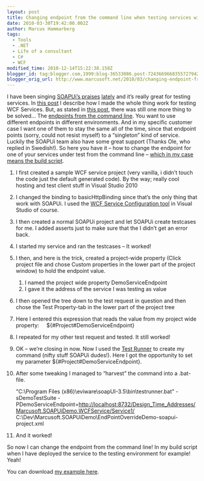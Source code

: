 ```yaml
---
layout: post
title: Changing endpoint from the command line when testing services with SOAPUi
date: 2010-03-30T19:42:00.002Z
author: Marcus Hammarberg
tags:
  - Tools
  - .NET
  - Life of a consultant
  - C#
  - WCF
modified_time: 2010-12-14T15:22:38.158Z
blogger_id: tag:blogger.com,1999:blog-36533086.post-7243669668355727942
blogger_orig_url: http://www.marcusoft.net/2010/03/changing-endpoint-from-command-line.html
---
```



I have been singing <a
href="http://www.marcusoft.net/2010/03/soapui-and-testing-wcf-services-how-i.html"
target="_blank">SOAPUi’s praises</a> <a href="http://www.marcusoft.net/2010/03/soapui-and-msbuild.html"
target="_blank">lately</a> and it’s really great for testing services.
In <a
href="http://www.marcusoft.net/2010/03/soapui-and-testing-wcf-services-how-i.html"
target="_blank">this post</a> I describe how I made the whole thing work
for testing WCF Services.
But, as stated in
<a href="http://www.marcusoft.net/2010/03/soapui-and-msbuild.html"
target="_blank">this post</a>, there was still one more thing to be
solved… The <a
href="http://www.soapui.org/userguide/commandline/testcaserunner.html"
target="_blank">endpoints from the command line</a>. You want to use
different endpoints in different environments. And in my specific
customer case I want one of them to stay the same all of the time, since
that endpoint points (sorry, could not resist myself) to a “singleton”
kind of service.
Luckily the SOAPUi team also have some great support (Thanks Ole, who
replied in Swedish!). So here you have it – how to change the endpoint
for one of your services under test from the command line –
<a href="http://www.marcusoft.net/2010/03/soapui-and-msbuild.html"
target="_blank">which in my case means the build script</a>.

1. I first created a sample WCF service project (very vanilla, i didn’t
    touch the code just the default generated code).
    By the way; really cool hosting and test client stuff in Visual
    Studio 2010

2. I changed the binding to basicHttpBinding since that’s the only
    thing that work with SOAPUi. I used the
    <a href="http://msdn.microsoft.com/en-us/library/ms732009.aspx"
    target="_blank">WCF Service Configuration tool</a> in Visual Studio
    of course.

3. I then created a normal SOAPUi project and let SOAPUi create
    testcases for me. I added asserts just to make sure that the I
    didn’t get an error back.

4. I started my service and ran the testcases – It worked!

5. I then, and here is the trick, created a project-wide property
    (Click project file and chose Custom properties in the lower part of
    the project window) to hold the endpoint value.
    1. I named the project wide property DemoServiceEndpoint
    2. I gave it the address of the service I was testing as value

6. I then opened the tree down to the test request in question and then
    chose the Test Property-tab in the lower part of the project tree

7. Here I entered this expression that reads the value from my project
    wide property:
        ${#Project#DemoServiceEndpoint}

8. I repeated for my other test request and tested. It still worked!

9. OK – we’re closing in now. Now I used the <a
    href="http://www.soapui.org/userguide/commandline/testcaserunner.html"
    target="_blank">Test Runner</a> to create my command (nifty stuff
    SOAPUi dudes!). Here I got the opportunity to set my parameter
    ${#Project#DemoServiceEndpoint}.

10. After some tweaking I managed to “harvest” the command into a
    .bat-file.

       "C:\Program Files (x86)\eviware\soapUI-3.5\bin\testrunner.bat" -sDemoTestSuite -PDemoServiceEndpoint=<http://localhost:8732/Design_Time_Addresses/Marcusoft.SOAPUiDemo.WCFService/Service1/> C:\Dev\Marcusoft.SOAPUiDemo\EndPointOverrideDemo-soapui-project.xml

11. And it worked!

So now I can change the endpoint from the command line! In my build
script when I have deployed the service to the testing environment for
example! Yeah!

You can download
<a href="http://dl.dropbox.com/u/2408484/Marcusoft.SOAPUiDemo.zip"
target="_blank">my example here</a>.
